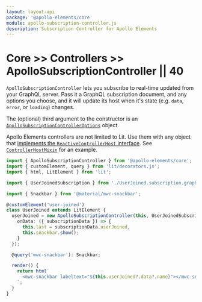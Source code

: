 ```yaml
---
layout: layout-api
package: '@apollo-elements/core'
module: apollo-subscription-controller.js
description: Subscription Controller for Apollo Elements
---
```

<!-- ----------------------------------------------------------------------------------------
     Welcome! This file includes automatically generated API documentation.
     To edit the docs that appear within, find the original source file under `packages/*`,
     corresponding to the package name and module in this YAML front-matter block.
     Thank you for your interest in Apollo Elements 😁
------------------------------------------------------------------------------------------ -->

# Core >> Controllers >> ApolloSubscriptionController || 40

`ApolloSubscriptionController` lets you subscribe to real-time updated from your GraphQL server. Pass it a GraphQL subscription document, and any options you choose, and it will update its host when it's state (e.g. `data`, `error`, or `loading`) changes.

The (optional) third argument to the constructor is an [`ApolloSubscriptionControllerOptions`](#options) object.

<inline-notification type="tip">

Apollo Elements controllers are not limited to Lit. Use them with any object that [implements the `ReactiveControllerHost` interface](https://lit.dev/docs/composition/controllers/). See [`ControllerHostMixin`](/api/libraries/mixins/controller-host-mixin/) for an example.

</inline-notification>

```ts copy
import { ApolloSubscriptionController } from '@apollo-elements/core';
import { customElement, query } from 'lit/decorators.js';
import { html, LitElement } from 'lit';

import { UserJoinedSubscription } from './UserJoined.subscription.graphql.js';

import { Snackbar } from '@material/mwc-snackbar';

@customElement('user-joined')
class UserJoined extends LitElement {
  userJoined = new ApolloSubscriptionController(this, UserJoinedSubscription, {
    onData: ({ subscriptionData }) => {
      this.last = subscriptionData.userJoined,
      this.snackbar.show();
    }
  });

  @query('mwc-snackbar'): Snackbar;

  render() {
    return html`
      <mwc-snackbar labeltext="${this.userJoined?.data?.name}"></mwc-snackbar>
    `;
  }
}
```

